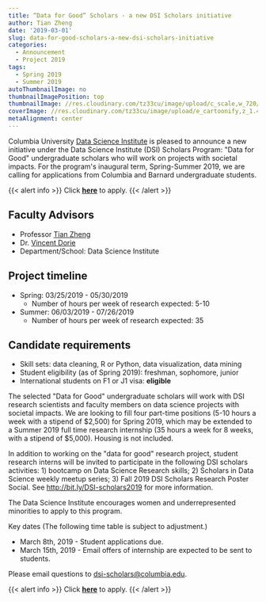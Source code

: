 ```yaml
---
title: “Data for Good” Scholars - a new DSI Scholars initiative
author: Tian Zheng
date: '2019-03-01'
slug: data-for-good-scholars-a-new-dsi-scholars-initiative
categories:
  - Announcement
  - Project 2019
tags:
  - Spring 2019
  - Summer 2019
autoThumbnailImage: no
thumbnailImagePosition: top
thumbnailImage: //res.cloudinary.com/tz33cu/image/upload/c_scale,w_720/v1551495874/Data_for_Good_2_lrt3jc.jpg
coverImage: //res.cloudinary.com/tz33cu/image/upload/e_cartoonify,z_1.4/e_blur:2000/v1551495874/Data_for_Good_2_lrt3jc.jpg
metaAlignment: center
---
```

Columbia University [Data Science Institute](http://datascience.columbia.edu/) is pleased to announce a new initiative under the Data Science Institute (DSI) Scholars Program: "Data for Good" undergraduate scholars who will work on projects with societal impacts. For the program's inaugural term, Spring-Summer 2019, we are calling for applications from Columbia and Barnard undergraduate students. 

<!--more-->

{{< alert info >}}
Click [**here**](https://docs.google.com/forms/d/e/1FAIpQLSdKGoPyLriHECujXEnStgQHAyA7o6yuxb16vY0Jd_4PAZMQaw/viewform) to apply. 
{{< /alert >}}

## Faculty Advisors
+ Professor [Tian Zheng](https://datascience.columbia.edu/tian-zheng)
+ Dr. [Vincent Dorie](https://datascience.columbia.edu/vincent-dorie)
+ Department/School: Data Science Institute

## Project timeline
+ Spring: 03/25/2019 - 05/30/2019
    + Number of hours per week of research expected: 5-10
+ Summer: 06/03/2019 - 07/26/2019
    + Number of hours per week of research expected: 35

## Candidate requirements
+ Skill sets: data cleaning, R or Python, data visualization, data mining
+ Student eligibility  (as of Spring 2019): freshman, sophomore, junior
+ International students on F1 or J1 visa: **eligible**

The selected "Data for Good" undergraduate scholars will work with DSI research scientists and faculty members on data science projects with societal impacts. We are looking to fill four part-time positions (5-10 hours a week with a stipend of $2,500) for Spring 2019, which may be extended to a Summer 2019 full time research internship (35 hours a week for 8 weeks, with a stipend of $5,000). Housing is not included.

In addition to working on the "data for good" research project, student research interns will be invited to participate in the following DSI scholars activities: 
    1) bootcamp on Data Science Research skills; 
    2) Scholars in Data Science weekly meetup series; 
    3) Fall 2019 DSI Scholars Research Poster Social. 
See http://bit.ly/DSI-scholars2019 for more information.

The Data Science Institute encourages women and underrepresented minorities to apply to this program.

Key dates (The following time table is subject to adjustment.)
+ March 8th, 2019 - Student applications due.
+ March 15th, 2019 - Email offers of internship are expected to be sent to students.

Please email questions to dsi-scholars@columbia.edu.

{{< alert info >}}
Click [**here**](https://docs.google.com/forms/d/e/1FAIpQLSdKGoPyLriHECujXEnStgQHAyA7o6yuxb16vY0Jd_4PAZMQaw/viewform) to apply. 
{{< /alert >}}
